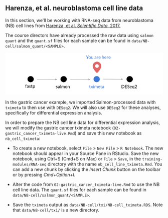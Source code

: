 ## Harenza, et al. neuroblastoma cell line data

In this section, we'll be working with RNA-seq data from neuroblastoma (NB) cell lines from
[Harenza, et al. _Scientific Data._ 2017.](https://doi.org/10.1038/sdata.2017.33)

The course directors have already processed the raw data using `salmon quant` and the `quant.sf` files for each sample can be found in `data/NB-cell/salmon_quant/<SAMPLE>`.

![](diagrams/rna-seq_5.png)

In the gastric cancer example, we imported Salmon-processed data with `tximeta` to then use with `DESeq2`.
We will also use `DESeq2` for these analyses, specifically for differential expression analysis.

In order to prepare the NB cell line data for differential expression analysis, we will modify the gastric cancer tximeta notebook (`02-gastric_cancer_tximeta-live.Rmd`) and save this new notebook as `nb_cell_tximeta`:

* To create a new notebook, select `File` > `New File` > `R Notebook`.
The new notebook should appear in your Source Pane in RStudio.
Save the new notebook, using Ctrl+S (Cmd+S on Mac) or `File` > `Save`, in the `training-modules/RNA-seq` directory with the name `nb_cell_line_tximeta.Rmd`.
You can add a new chunk by clicking the *Insert Chunk* button on the toolbar or by pressing *Cmd+Option+I*.

* Alter the code from `02-gastric_cancer_tximeta-live.Rmd` to use the NB cell line data.
The `quant.sf` files for each sample can be found in `data/NB-cell/salmon_quant/<SAMPLE>`.

* Save the `tximeta` output as `data/NB-cell/txi/NB-cell_tximeta.RDS`. Note that `data/NB-cell/txi/` is a new directory.
